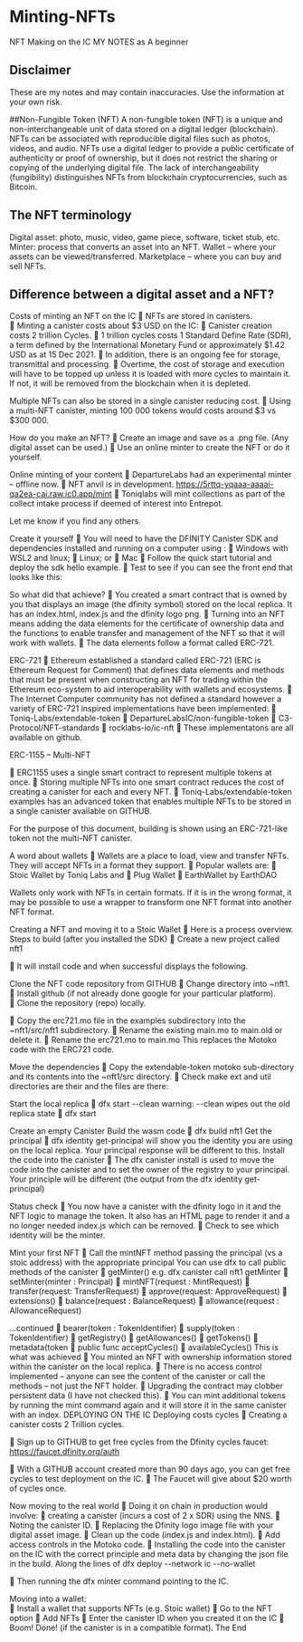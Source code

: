 # Minting-NFTs

NFT Making on the IC 
MY NOTES as A beginner

## Disclaimer
These are my notes and may contain inaccuracies.
Use the information at your own risk.


  
##Non-Fungible Token (NFT)
A non-fungible token (NFT) is a unique and non-interchangeable unit of data stored on a digital ledger (blockchain).
NFTs can be associated with reproducible digital files such as photos, videos, and audio.
NFTs use a digital ledger to provide a public certificate of authenticity or proof of ownership, but it does not restrict the sharing or copying of the underlying digital file.
The lack of interchangeability (fungibility) distinguishes NFTs from blockchain cryptocurrencies, such as Bitcoin.

## The NFT terminology
Digital asset: photo, music, video, game piece, software, ticket stub, etc.
Minter: process that converts an asset into an NFT.
Wallet – where your assets can be viewed/transferred.
Marketplace – where you can buy and sell NFTs.

## Difference between a digital asset and a NFT?
Costs of minting an NFT on the IC
	NFTs are stored in canisters.  
	Minting a canister costs about $3 USD on the IC:
	Canister creation costs 2 trillion Cycles.
	1 trillion cycles costs 1 Standard Define Rate (SDR), a term defined by the International Monetary Fund or approximately $1.42 USD as at 15 Dec 2021.
	In addition, there is an ongoing fee for storage, transmittal and processing.
	Overtime, the cost of storage and execution will have to be topped up unless it is loaded with more cycles to maintain it.  If not, it will be removed from the blockchain when it is depleted. 

Multiple NFTs can also be stored in a single canister reducing cost.
	Using a multi-NFT canister, minting 100 000 tokens would costs around $3 vs $300 000.



How do you make an NFT?
	Create an image and save as a .png file.  (Any digital asset can be used.)
	Use an online minter to create the NFT or do it yourself.



Online minting of your content
	DepartureLabs had an experimental minter – offline now.
	NFT anvil is in development.
	https://5rttq-yqaaa-aaaai-qa2ea-cai.raw.ic0.app/mint
	Toniqlabs will mint collections as part of the collect intake process if deemed of interest into Entrepot.

Let me know if you find any others.
 
Create it yourself
	You will need to have the DFINITY Canister SDK and dependencies installed and running on a computer  using :
	Windows with WSL2 and linux; 
	Linux; or
	Mac
	Follow the quick start tutorial and deploy the sdk hello example.
	Test to see if you can see the front end that looks like this:



So what did that achieve?
	You created a smart contract that is owned by you that displays an image (the dfinity symbol) stored on the local replica.  It has an index.html, index.js and the dfinity logo png.
	Turning into an NFT means adding the data elements for the certificate of ownership data and the functions to enable transfer and management of the NFT so that it will work with wallets.
	The data elements follow a format called ERC-721.
 
ERC-721
	Ethereum established a standard called ERC-721 (ERC is Ethereum Request for Comment) that defines data elements and methods that must be present when constructing an NFT for trading within the Ethereum eco-system to aid interoperability with wallets and ecosystems. 
	The Internet Computer community has not defined a standard however a variety of ERC-721 inspired implementations have been implemented:
	Toniq-Labs/extendable-token
	DepartureLabsIC/non-fungible-token
	C3-Protocol/NFT-standards
	rocklabs-io/ic-nft
	These implementatons are all available on github.


 
ERC-1155 – Multi-NFT

	ERC1155 uses a single smart contract to represent multiple tokens at once.
	Storing multiple NFTs into one smart contract reduces the cost of creating a canister for each and every NFT.
	Toniq-Labs/extendable-token examples has an advanced token that enables multiple NFTs to be stored in a single canister available on GITHUB.

For the purpose of this document, building is shown using an ERC-721-like token not the multi-NFT canister.


 
A word about wallets
	Wallets are a place to load, view and transfer NFTs.  They will accept NFTs in a format they support.
	Popular wallets are:
	Stoic Wallet by Toniq Labs and
	Plug Wallet
	EarthWallet by EarthDAO

Wallets only work with NFTs in certain formats.  If it is in the wrong format, it may be possible to use a wrapper to transform one NFT format into another NFT format.  

Creating a NFT and moving it to a Stoic Wallet
	Here is a process overview.
Steps to build (after you installed the SDK)
	Create a new project called nft1


	It will install code and when successful displays the following. 






Clone the NFT code repository from GITHUB
	Change directory into ~nft1.
	Install github (if not already done  google for your particular platform).  
	Clone the repository (repo) locally.

	Copy the erc721.mo file in the examples subdirectory into the ~nft1/src/nft1 subdirectory.
	Rename the existing main.mo to main.old or delete it.
	Rename the erc721.mo to main.mo
This replaces the Motoko code with the ERC721 code. 


Move the dependencies
	Copy the extendable-token motoko sub-directory and its contents into the ~nft1/src directory.
	Check make ext and util directories are their and the files are there:


Start the local replica
	dfx start --clean      warning: --clean wipes out the old replica state
	dfx start 

Create an empty Canister
Build the wasm code
	dfx build nft1
Get the principal
	dfx identity get-principal will show you the identity you are using on the local replica.  Your principal response will be different to this.
Install the code into the canister
	The dfx canister install is used to move the code into the canister and to set the owner of the registry to your principal.  Your principle will be different (the output from the dfx identity get-principal)

Status check
	You now have a canister with the dfinity logo in it and the NFT logic to manage the token.  It also has an HTML page to render it and a no longer needed index.js which can be removed.
	Check to see which identity will be the minter.
	

Mint your first NFT
	Call the mintNFT method passing the principal (vs a stoic address) with the appropriate principal
You can use dfx to call public methods of the canister 
	getMinter()   e.g. dfx canister call nft1 getMinter
	setMinter(minter : Principal)
	mintNFT(request : MintRequest)
	transfer(request: TransferRequest)
	approve(request: ApproveRequest)
	extensions()
	balance(request : BalanceRequest)
	allowance(request : AllowanceRequest)

…continued
	bearer(token : TokenIdentifier)
	supply(token : TokenIdentifier)
	getRegistry()
	getAllowances()
	getTokens()
	metadata(token
	public func acceptCycles()
	availableCycles()
This is what was achieved
	You minted an NFT with ownership information stored within the canister on the local replica.
	There is no access control implemented – anyone can see the content of the canister or call the methods – not just the NFT holder.
	Upgrading the contract may clobber persistent data (I have not checked this).
	You can mint additional tokens by running the mint command again and it will store it in the same canister with an index.
DEPLOYING ON THE IC
Deploying costs cycles
	Creating a canister costs 2 Trillion cycles.

	Sign up to GITHUB to get free cycles from the Dfinity cycles faucet:
					https://faucet.dfinity.org/auth

	With a GITHUB account created more than 90 days ago, you can get free cycles to test deployment on the IC.
	The Faucet will give about $20 worth of cycles once. 

Now moving to the real world
	Doing it on chain in production would involve:
	creating a canister (incurs a cost of 2 x SDR) using the NNS.
	Noting the canister ID.
	Replacing the Dfinity logo image file with your digital asset image.
	Clean up the code (index.js and index.html).
	Add access controls in the Motoko code.
	Installing the code into the canister on the IC with the correct principle and meta data by changing the json file in the build.
Along the lines of dfx deploy --network ic --no-wallet

	Then running the dfx minter command pointing to the IC.


Moving into a wallet:  
	Install a wallet that supports NFTs (e.g. Stoic wallet)
	Go to the NFT option
	Add NFTs
	Enter the canister ID when you created it on the IC
	Boom! Done! (if the canister is in a compatible format).
The End
